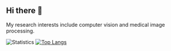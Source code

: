 ## Hi there 👋

My research interests include computer vision and medical image processing.

![Statistics](https://github-readme-stats.vercel.app/api?username=HUANGLIZI&theme=highcontrast)  [![Top Langs](https://github-readme-stats.vercel.app/api/top-langs/?username=HUANGLIZI&&hide=javascript,css,html&layout=compact&theme=highcontrast)](https://github.com/anuraghazra/github-readme-stats)
